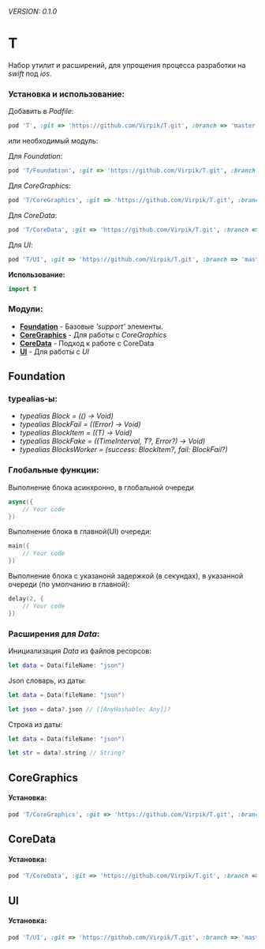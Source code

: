 _VERSION: 0.1.0_

# T 

Набор утилит и расширений, для упрощения процесса разработки на _swift_ под _ios_. 

### Установка и использование:

Добавить в _Podfile_: 

```ruby
pod 'T', :git => 'https://github.com/Virpik/T.git', :branch => 'master'
```
или необходимый модуль: 

Для _Foundation_:

```ruby
pod 'T/Foundation', :git => 'https://github.com/Virpik/T.git', :branch => 'master'
```
Для _CoreGraphics_:

```ruby
pod 'T/CoreGraphics', :git => 'https://github.com/Virpik/T.git', :branch => 'master'
```
Для _CoreData_:

```ruby
pod 'T/CoreData', :git => 'https://github.com/Virpik/T.git', :branch => 'master'
```
Для _UI_:

```ruby
pod 'T/UI', :git => 'https://github.com/Virpik/T.git', :branch => 'master'
```

**Использование:**

```swift
import T
```

### Модули: 

- [**Foundation**](#Foundation) - Базовые _'support'_ элементы.
- [**CoreGraphics**](#CoreGraphics) - Для работы с _CoreGraphics_
- [**CoreData**](#CoreData) - Подход к работе с CoreData
- [**UI**](#UI) - Для работы с _UI_

## <a name="Foundation"></a> Foundation

### typealias-ы: 

- _typealias Block = (() -> Void)_
- _typealias BlockFail = ((Error) -> Void)_
- _typealias BlockItem<T> = ((T) -> Void)_
- _typealias BlockFake<T> = ((TimeInterval, T?, Error?) -> Void)_
- _typealias BlocksWorker<T> = (success: BlockItem<T>?, fail: BlockFail?)_

### Глобальные функции: 

Выполнение блока асинхронно, в глобальной очереди

```swift
async({
	// Your code
})
```

Выполнение блока в главной(UI) очереди: 

```swift
main({
	// Your code
})
```

Выполнение блока с указанонй задержкой (в секундах), в указанной очереди (по умолчанию в главной): 

```swift
delay(2, {
	// Your code
})
```

### Расширения для _Data_: 

Инициализация _Data_ из файлов ресорсов: 

```swift
let data = Data(fileName: "json")
```


Json словарь, из даты: 

```swift
let data = Data(fileName: "json")

let json = data?.json // [[AnyHashable: Any]]?
```
    
Строка из даты: 

```swift
let data = Data(fileName: "json")

let str = data?.string // String?
```


## <a name="CoreGraphics"></a> CoreGraphics

#### Установка:

```ruby
pod 'T/CoreGraphics', :git => 'https://github.com/Virpik/T.git', :branch => 'master'
```

## <a name="CoreData"></a> CoreData

#### Установка:

```ruby
pod 'T/CoreData', :git => 'https://github.com/Virpik/T.git', :branch => 'master'
```

## <a name="UI"></a> UI

#### Установка:

```ruby
pod 'T/UI', :git => 'https://github.com/Virpik/T.git', :branch => 'master'
```


